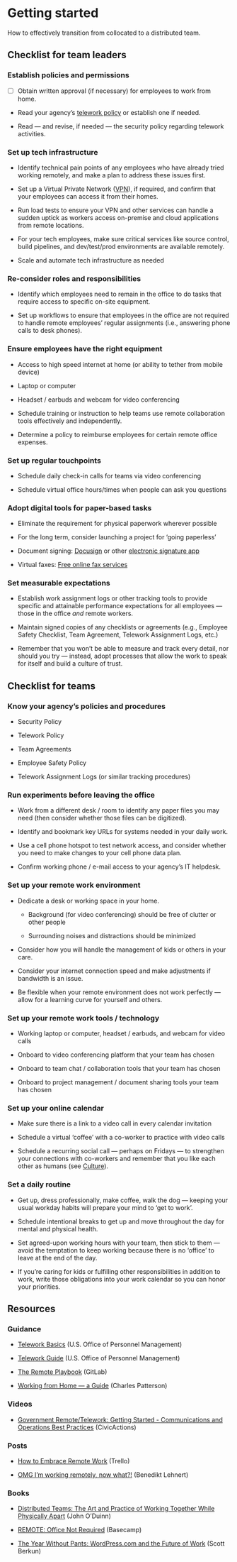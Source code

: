 # Getting started

How to effectively transition from collocated to a distributed team.

## Checklist for team leaders

### Establish policies and permissions

- [ ] Obtain written approval (if necessary) for employees to work from home.

* Read your agency’s [telework policy](https://www.businessnewsdaily.com/7749-create-telecommuting-policy.html) or establish one if needed.

* Read — and revise, if needed — the security policy regarding telework activities.

### Set up tech infrastructure

* Identify technical pain points of any employees who have already tried working remotely, and make a plan to address these issues first.

* Set up a Virtual Private Network ([VPN](https://www.howtogeek.com/133680/htg-explains-what-is-a-vpn/)), if required, and confirm that your employees can access it from their homes.

* Run load tests to ensure your VPN and other services can handle a sudden uptick as workers access on-premise and cloud applications from remote locations.

* For your tech employees, make sure critical services like source control, build pipelines, and dev/test/prod environments are available remotely.

* Scale and automate tech infrastructure as needed

### Re-consider roles and responsibilities

* Identify which employees need to remain in the office to do tasks that require access to specific on-site equipment.

* Set up workflows to ensure that employees in the office are not required to handle remote employees’ regular assignments (i.e., answering phone calls to desk phones).

### Ensure employees have the right equipment

* Access to high speed internet at home (or ability to tether from mobile device)

* Laptop or computer

* Headset / earbuds and webcam for video conferencing

* Schedule training or instruction to help teams use remote collaboration tools effectively and independently.

* Determine a policy to reimburse employees for certain remote office expenses.

### Set up regular touchpoints

* Schedule daily check-in calls for teams via video conferencing

* Schedule virtual office hours/times when people can ask you questions

### Adopt digital tools for paper-based tasks

* Eliminate the requirement for physical paperwork wherever possible

* For the long term, consider launching a project for ‘going paperless’

* Document signing: [Docusign](https://www.docusign.com/) or other [electronic signature app](https://blog.quoteroller.com/docusign-competitors-and-alternatives/)

* Virtual faxes: [Free online fax services](https://www.lifewire.com/free-fax-services-2378048)

### Set measurable expectations

* Establish work assignment logs or other tracking tools to provide specific and attainable performance expectations for all employees — those in the office *and* remote workers.

* Maintain signed copies of any checklists or agreements (e.g., Employee Safety Checklist, Team Agreement, Telework Assignment Logs, etc.)

* Remember that you won’t be able to measure and track every detail, nor should you try — instead, adopt processes that allow the work to speak for itself and build a culture of trust. 

## Checklist for teams

### Know your agency’s policies and procedures

* Security Policy

* Telework Policy

* Team Agreements

* Employee Safety Policy

* Telework Assignment Logs (or similar tracking procedures)

### Run experiments before leaving the office

* Work from a different desk / room to identify any paper files you may need (then consider whether those files can be digitized).

* Identify and bookmark key URLs for systems needed in your daily work.

* Use a cell phone hotspot to test network access, and consider whether you need to make changes to your cell phone data plan.

* Confirm working phone / e-mail access to your agency’s IT helpdesk.

### Set up your remote work environment

* Dedicate a desk or working space in your home.

    * Background (for video conferencing) should be free of clutter or other people

    * Surrounding noises and distractions should be minimized

* Consider how you will handle the management of kids or others in your care.

* Consider your internet connection speed and make adjustments if bandwidth is an issue.

* Be flexible when your remote environment does not work perfectly — allow for a learning curve for yourself and others.

### Set up your remote work tools / technology

* Working laptop or computer, headset / earbuds, and webcam for video calls

* Onboard to video conferencing platform that your team has chosen

* Onboard to team chat / collaboration tools that your team has chosen

* Onboard to project management / document sharing tools your team has chosen

### Set up your online calendar

* Make sure there is a link to a video call in every calendar invitation

* Schedule a virtual ‘coffee’ with a co-worker to practice with video calls

* Schedule a recurring social call — perhaps on Fridays — to strengthen your connections with co-workers and remember that you like each other as humans (see [Culture](https://docs.google.com/document/d/1xrBPTGR_7R5FCGja-p2rXaMcN4NAjuE_6pKqPcYwOvQ/edit#heading=h.co7z165sjr2m)).

### Set a daily routine

* Get up, dress professionally, make coffee, walk the dog — keeping your usual workday habits will prepare your mind to ‘get to work’.

* Schedule intentional breaks to get up and move throughout the day for mental and physical health.

* Set agreed-upon working hours with your team, then stick to them — avoid the temptation to keep working because there is no ‘office’ to leave at the end of the day.

* If you’re caring for kids or fulfilling other responsibilities in addition to work, write those obligations into your work calendar so you can honor your priorities.

## Resources

### Guidance

* [Telework Basics](https://www.telework.gov/federal-community/telework-employees/telework-basics/) (U.S. Office of Personnel Management)

* [Telework Guide](https://www.telework.gov/guidance-legislation/telework-guidance/telework-guide/) (U.S. Office of Personnel Management)

* [The Remote Playbook](https://about.gitlab.com/resources/downloads/ebook-remote-playbook.pdf) (GitLab)

* [Working from Home — a Guide](https://medium.com/@charlespattson/working-from-home-a-guide-1c30321cd399) (Charles Patterson)

### Videos

* [Government Remote/Telework: Getting Started - Communications and Operations Best Practices](https://vimeo.com/401528689) (CivicActions)

### Posts

* [How to Embrace Remote Work](https://info.trello.com/hubfs/How_To_Embrace_Remote_Work_Trello_Ultimate_Guide.pdf) (Trello)

* [OMG I’m working remotely, now what?!](https://benediktlehnert.github.io/) (Benedikt Lehnert)

### Books

* [Distributed Teams: The Art and Practice of Working Together While Physically Apart](https://www.amzn.com/1732254907) (John O’Duinn)

* [REMOTE: Office Not Required](https://basecamp.com/books/remote) (Basecamp)

* [The Year Without Pants: WordPress.com and the Future of Work](https://scottberkun.com/yearwithoutpants/) (Scott Berkun)
